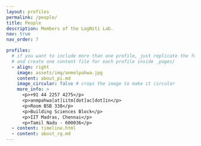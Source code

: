 ```yaml
---
layout: profiles
permalink: /people/
title: People
description: Members of the LogNiti Lab.
nav: true
nav_order: 7

profiles:
  # if you want to include more than one profile, just replicate the following block
  # and create one content file for each profile inside _pages/
  - align: right
    image: assets/img/anmolpahwa.jpg
    content: about_pi.md
    image_circular: false # crops the image to make it circular
    more_info: >
      <p>+91 44 2257 4275</p>
      <p>anmpahwa[at]iitm[dot]ac[dot]in</p>
      <p>Room BSB 338</p>
      <p>Building Sciences Block</p>
      <p>IIT Madras, Chennai</p>
      <p>Tamil Nadu - 600036</p>
  - content: timeline.html
  - content: about_rg.md
---
```

